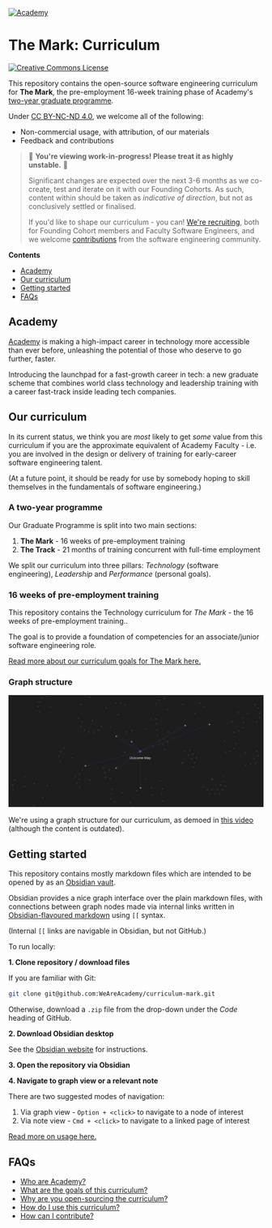 <a href='https://www.notion.so/Academy-92e6a8b244894a4d9b7d0b785c3d4bd2' target='_blank'><img src='https://media-exp1.licdn.com/dms/image/C4E1BAQE40d2fy5Nvhg/company-background_10000/0/1604055752551?e=1606305600&v=beta&t=E6ESvXz6MkdkOPIhC36oODLo96rEaXqP_xYm0AUwRws' height='128' alt='Academy' aria-label='Academy' /></a>

# The Mark: Curriculum 

<a rel="license" href="http://creativecommons.org/licenses/by-nc-nd/4.0/"><img alt="Creative Commons License" style="border-width:0" src="https://i.creativecommons.org/l/by-nc-nd/4.0/88x31.png" /></a>

This repository contains the open-source software engineering curriculum for **The Mark**, the pre-employment 16-week training phase of Academy's [two-year graduate programme](https://www.notion.so/Graduate-Programme-Building-early-career-tech-leaders-fd95d2f498814a50af004ce7279f63c7).

Under [CC BY-NC-ND 4.0](https://creativecommons.org/licenses/by-nc-nd/4.0/), we welcome all of the following:
- Non-commercial usage, with attribution, of our materials
- Feedback and contributions

> 🚨 **You're viewing work-in-progress! Please treat it as highly unstable.** 🚧
> 
> Significant changes are expected over the next 3-6 months as we co-create, test and iterate on it with our Founding Cohorts. As such, content within should be taken as *indicative of direction*, but not as conclusively settled or finalised.
> 
> If you'd like to shape our curriculum - you can! [We're recruiting](https://www.notion.so/Join-us-2e1e41fbe63d49238805a440dacf6f6d), both for Founding Cohort members and Faculty Software Engineers, and we welcome [contributions](CONTRIBUTIONS.md) from the software engineering community.

**Contents**
- [Academy](#academy)
- [Our curriculum](#our-curriculum)
- [Getting started](#getting-started)
- [FAQs](#faqs)

## Academy
[Academy](https://www.notion.so/Academy-92e6a8b244894a4d9b7d0b785c3d4bd2) is making a high-impact career in technology more accessible than ever before, unleashing the potential of those who deserve to go further, faster.

Introducing the launchpad for a fast-growth career in tech: a new graduate scheme that combines world class technology and leadership training with a career fast-track inside leading tech companies.

## Our curriculum
In its current status, we think you are _most_ likely to get _some_ value from this curriculum if you are the approximate equivalent of Academy Faculty - i.e. you are involved in the design or delivery of training for early-career software engineering talent.

(At a future point, it should be ready for use by somebody hoping to skill themselves in the fundamentals of software engineering.)

### A two-year programme
Our Graduate Programme is split into two main sections:
1. **The Mark** - 16 weeks of pre-employment training
2. **The Track** - 21 months of training concurrent with full-time employment

We split our curriculum into three pillars: *Technology* (software engineering), *Leadership* and *Performance* (personal goals).

### 16 weeks of pre-employment training
This repository contains the Technology curriculum for *The Mark* - the 16 weeks of pre-employment training..

The goal is to provide a foundation of competencies for an associate/junior software engineering role.

[Read more about our curriculum goals for The Mark here.](GOALS)

### Graph structure
![](assets/outcome-map.png?raw=true)

We're using a graph structure for our curriculum, as demoed in [this video](https://www.loom.com/share/3106d6740b624831b49813343e82275c?sharedAppSource=personal_library) (although the content is outdated).

## Getting started
This repository contains mostly markdown files which are intended to be opened by as an [Obsidian vault](https://obsidian.md/).

Obsidian provides a nice graph interface over the plain markdown files, with connections between graph nodes made via internal links written in [Obsidian-flavoured markdown](https://obsidian.md/features) using `[[` syntax.

(Internal `[[` links are navigable in Obsidian, but not GitHub.)

To run locally:

**1. Clone repository / download files**

If you are familiar with Git:
```bash
git clone git@github.com:WeAreAcademy/curriculum-mark.git
```

Otherwise, download a `.zip` file from the drop-down under the *Code* heading of GitHub.

**2. Download Obsidian desktop**

See the [Obsidian website](https://obsidian.md/) for instructions.

**3. Open the repository via Obsidian**

**4. Navigate to graph view or a relevant note**

There are two suggested modes of navigation:

1. Via graph view - `Option + <click>` to navigate to a node of interest
2. Via note view - `Cmd + <click>` to navigate to a linked page of interest

[Read more on usage here.](USAGE.md)


## FAQs
- [Who are Academy?](https://www.notion.so/Academy-92e6a8b244894a4d9b7d0b785c3d4bd2)
- [What are the goals of this curriculum?](GOALS.md)
- [Why are you open-sourcing the curriculum?](https://www.notion.so/Curriculum-Optimising-for-industry-and-employer-needs-f3da2eeea06e48b7872cf25c00c3026a)
- [How do I use this curriculum?](USAGE.md)
- [How can I contribute?](CONTRIBUTING.md)

